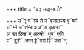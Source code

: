 +++
title = "०३ उद्यस्य ते"

+++
उ᳓द् य᳓स्य ते न᳓वजातस्य वृ᳓ष्णो  
अ᳓ग्ने च᳓रन्ति अज᳓रा इधानाः᳓  
अ᳓छा दिया᳓म् अरुषो᳓ धूम᳓ एति  
सं᳓ दूतो᳓ अग्न ई᳓यसे हि᳓ देवा᳓न्